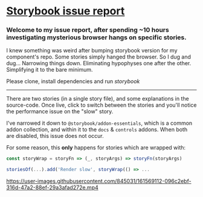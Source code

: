 # [Storybook issue report](https://github.com/storybookjs/storybook/issues/17877)

### Welcome to my issue report, after spending ~10 hours investigating mysterious browser hangs on specific stories.

I knew something was weird after bumping storybook version for my component's repo. Some stories simply hanged the browser.
So I dug and dug... Narrowing things down. Eliminating hypophyses one after the other. Simplifying it to the bare minimum.

Please clone, install dependencies and run *storybook*

---

There are two stories (in a single story file), and some explanations in the source-code.
Once live, click to switch between the stories and you'll notice the performance issue on the "slow" story.

I've narrowed it down to `@storybook/addon-essentials`, which is a common addon collection, and within it
to the `docs` & `controls` addons. When both are disabled, this issue does not occur. 

For some reason, this **only** happens for stories which are wrapped with:

```js
const storyWrap = storyFn => (_, storyArgs) => storyFn(storyArgs)

storiesOf(...).add('Render slow', storyWrap(() => ...
```



https://user-images.githubusercontent.com/845031/161569112-096c2ebf-316d-47a2-88ef-29a3afad272e.mp4

